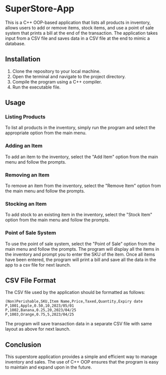 # SuperStore-App

This is a C++ OOP-based application that lists all products in inventory, allows users to add or remove items, stock items, and use a point of sale system that prints a bill at the end of the transaction. The application takes input from a CSV file and saves data in a CSV file at the end to mimic a database.

## Installation

1. Clone the repository to your local machine.
2. Open the terminal and navigate to the project directory.
3. Compile the program using a C++ compiler.
4. Run the executable file.

## Usage

### Listing Products

To list all products in the inventory, simply run the program and select the appropriate option from the main menu.

### Adding an Item

To add an item to the inventory, select the "Add Item" option from the main menu and follow the prompts.

### Removing an Item

To remove an item from the inventory, select the "Remove Item" option from the main menu and follow the prompts.

### Stocking an Item

To add stock to an existing item in the inventory, select the "Stock Item" option from the main menu and follow the prompts.

### Point of Sale System

To use the point of sale system, select the "Point of Sale" option from the main menu and follow the prompts. The program will display all the items in the inventory and prompt you to enter the SKU of the item. Once all items have been entered, the program will print a bill and save all the data in the app to a csv file for next launch.

## CSV File Format

The CSV file used by the application should be formatted as follows:

```
(Non)Perishable,SKU,Item Name,Price,Taxed,Quantity,Expiry date
P,1001,Apple,0.50,10,2023/05/01
P,1002,Banana,0.25,20,2023/04/25
P,1003,Orange,0.75,5,2023/04/25
```

The program will save transaction data in a separate CSV file with same layout as above for next launch.


## Conclusion

This superstore application provides a simple and efficient way to manage inventory and sales. The use of C++ OOP ensures that the program is easy to maintain and expand upon in the future.

